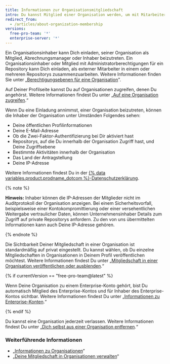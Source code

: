 ```yaml
---
title: Informationen zur Organisationsmitgliedschaft
intro: Du kannst Mitglied einer Organisation werden, um mit Mitarbeitern oder Open-Source-Mitwirkenden in vielen Repositorys gleichzeitig zusammenzuarbeiten.
redirect_from:
  - /articles/about-organization-membership
versions:
  free-pro-team: '*'
  enterprise-server: '*'
---
```


Ein Organisationsinhaber kann Dich einladen, seiner Organisation als Mitglied, Abrechnungsmanager oder Inhaber beizutreten. Ein Organisationsinhaber oder Mitglied mit Administratorberechtigungen für ein Repository kann Dich einladen, als externer Mitarbeiter in einem oder mehreren Repositorys zusammenzuarbeiten. Weitere Informationen finden Sie unter „[Berechtigungsebenen für eine Organisation](/articles/permission-levels-for-an-organization)".

Auf Deiner Profilseite kannst Du auf Organisationen zugreifen, denen Du angehörst. Weitere Informationen findest Du unter „[Auf eine Organisation zugreifen](/articles/accessing-an-organization).“

Wenn Du eine Einladung annimmst, einer Organisation beizutreten, können die Inhaber der Organisation unter Umständen Folgendes sehen:

- Deine öffentlichen Profilinformationen
- Deine E-Mail-Adresse
- Ob die Zwei-Faktor-Authentifizierung bei Dir aktiviert hast
- Repositorys, auf die Du innerhalb der Organisation Zugriff hast, und Deine Zugriffsebene
- Bestimmte Aktivitäten innerhalb der Organisation
- Das Land der Antragstellung
- Deine IP-Adresse

Weitere Informationen findest Du in der <a href="/articles/github-privacy-statement/" class="dotcom-only">{% data variables.product.prodname_dotcom %}-Datenschutzerklärung</a>.

  {% note %}

  **Hinweis:** Inhaber können die IP-Adressen der Mitglieder nicht im Auditprotokoll der Organisation anzeigen. Bei einem Sicherheitsvorfall, beispielsweise einer Kontokompromittierung oder einer versehentlichen Weitergabe vertraulicher Daten, können Unternehmensinhaber Details zum Zugriff auf private Repositorys anfordern. Zu den von uns übermittelten Informationen kann auch Deine IP-Adresse gehören.

  {% endnote %}

Die Sichtbarkeit Deiner Mitgliedschaft in einer Organisation ist standardmäßig auf privat eingestellt. Du kannst wählen, ob Du einzelne Mitgliedschaften in Organisationen in Deinem Profil veröffentlichen möchtest. Weitere Informationen findest Du unter „[Mitgliedschaft in einer Organisation veröffentlichen oder ausblenden](/articles/publicizing-or-hiding-organization-membership).“

{% if currentVersion == "free-pro-team@latest" %}

Wenn Deine Organisation zu einem Enterprise-Konto gehört, bist Du automatisch Mitglied des Enterprise-Kontos und für Inhaber des Enterprise-Kontos sichtbar. Weitere Informationen findest Du unter „[Informationen zu Enterprise-Konten](/articles/about-enterprise-accounts).“

{% endif %}

Du kannst eine Organisation jederzeit verlassen. Weitere Informationen findest Du unter „[Dich selbst aus einer Organisation entfernen](/articles/removing-yourself-from-an-organization).“

### Weiterführende Informationen

- „[Informationen zu Organisationen](/articles/about-organizations)“
- „[Deine Mitgliedschaft in Organisationen verwalten](/articles/managing-your-membership-in-organizations)“
